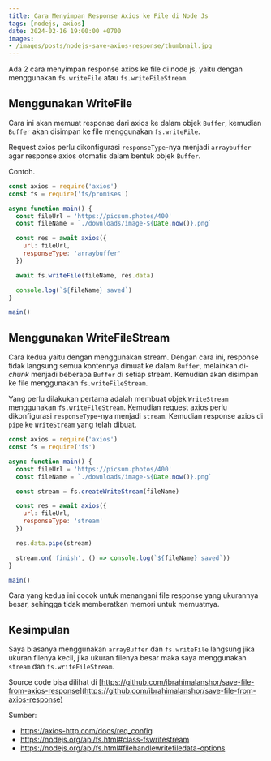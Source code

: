 ```yaml
---
title: Cara Menyimpan Response Axios ke File di Node Js
tags: [nodejs, axios]
date: 2024-02-16 19:00:00 +0700
images:
- /images/posts/nodejs-save-axios-response/thumbnail.jpg
---
```


Ada 2 cara menyimpan response axios ke file di node js, yaitu dengan menggunakan `fs.writeFile` atau `fs.writeFileStream`.

<!--more-->

## Menggunakan WriteFile

Cara ini akan memuat response dari axios ke dalam objek `Buffer`, kemudian `Buffer` akan disimpan ke file menggunakan `fs.writeFile`.

Request axios perlu dikonfigurasi `responseType`-nya menjadi `arraybuffer` agar response axios otomatis dalam bentuk objek `Buffer`.

Contoh.

```javascript
const axios = require('axios')
const fs = require('fs/promises')

async function main() {
  const fileUrl = 'https://picsum.photos/400'
  const fileName = `./downloads/image-${Date.now()}.png`

  const res = await axios({
    url: fileUrl,
    responseType: 'arraybuffer'
  })

  await fs.writeFile(fileName, res.data)

  console.log(`${fileName} saved`)
}

main()
```

## Menggunakan WriteFileStream

Cara kedua yaitu dengan menggunakan stream. Dengan cara ini, response tidak langsung semua kontennya dimuat ke dalam `Buffer`, melainkan di-_chunk_ menjadi beberapa `Buffer` di setiap stream. Kemudian akan disimpan ke file menggunakan `fs.writeFileStream`.

Yang perlu dilakukan pertama adalah membuat objek `WriteStream` menggunakan `fs.writeFileStream`. Kemudian request axios perlu dikonfigurasi `responseType`-nya menjadi `stream`. Kemudian response axios di `pipe` ke `WriteStream` yang telah dibuat.

```javascript
const axios = require('axios')
const fs = require('fs')

async function main() {
  const fileUrl = 'https://picsum.photos/400'
  const fileName = `./downloads/image-${Date.now()}.png`

  const stream = fs.createWriteStream(fileName)

  const res = await axios({
    url: fileUrl,
    responseType: 'stream'
  })

  res.data.pipe(stream)

  stream.on('finish', () => console.log(`${fileName} saved`))
}

main()
```

Cara yang kedua ini cocok untuk menangani file response yang ukurannya besar, sehingga tidak memberatkan memori untuk memuatnya.

## Kesimpulan

Saya biasanya menggunakan `arrayBuffer` dan `fs.writeFile` langsung jika ukuran filenya kecil, jika ukuran filenya besar maka saya menggunakan `stream` dan `fs.writeFileStream`.

Source code bisa dilihat di [https://github.com/ibrahimalanshor/save-file-from-axios-response](https://github.com/ibrahimalanshor/save-file-from-axios-response)

Sumber:

- https://axios-http.com/docs/req_config
- https://nodejs.org/api/fs.html#class-fswritestream
- https://nodejs.org/api/fs.html#filehandlewritefiledata-options